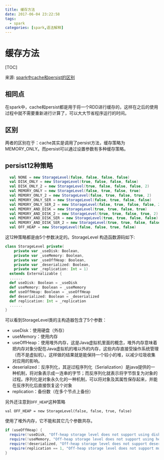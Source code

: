 ```yaml
---
title: 缓存方法
date: 2017-06-04 23:22:58
tags:
  - spark
categories: [spark,语法解释]
---
```


# 缓存方法

[TOC]

来源: [spark中cache和persist的区别](http://blog.csdn.net/houmou/article/details/52491419)

## 相同点

在spark中，cache和persist都是用于将一个RDD进行缓存的，这样在之后的使用过程中就不需要重新进行计算了，可以大大节省程序运行的时间。

## 区别

两者的区别在于：cache其实是调用了persist方法，缓存策略为MEMORY_ONLY。而persist可以通过设置参数有多种缓存策略。

## persist12种策略

```scala
  val NONE = new StorageLevel(false, false, false, false)
  val DISK_ONLY = new StorageLevel(true, false, false, false)
  val DISK_ONLY_2 = new StorageLevel(true, false, false, false, 2)
  val MEMORY_ONLY = new StorageLevel(false, true, false, true)
  val MEMORY_ONLY_2 = new StorageLevel(false, true, false, true, 2)
  val MEMORY_ONLY_SER = new StorageLevel(false, true, false, false)
  val MEMORY_ONLY_SER_2 = new StorageLevel(false, true, false, false, 2)
  val MEMORY_AND_DISK = new StorageLevel(true, true, false, true)
  val MEMORY_AND_DISK_2 = new StorageLevel(true, true, false, true, 2)
  val MEMORY_AND_DISK_SER = new StorageLevel(true, true, false, false)
  val MEMORY_AND_DISK_SER_2 = new StorageLevel(true, true, false, false, 2)
  val OFF_HEAP = new StorageLevel(false, false, true, false)
```

这12种策略都是由5个参数决定的。StorageLevel 构造函数源码如下:

```scala
class StorageLevel private(
    private var _useDisk: Boolean,
    private var _useMemory: Boolean,
    private var _useOffHeap: Boolean,
    private var _deserialized: Boolean,
    private var _replication: Int = 1)
  extends Externalizable {
  ......
  def useDisk: Boolean = _useDisk
  def useMemory: Boolean = _useMemory
  def useOffHeap: Boolean = _useOffHeap
  def deserialized: Boolean = _deserialized
  def replication: Int = _replication
  ......
}
```



可以看到StorageLevel类的主构造器包含了5个参数：

- useDisk：使用硬盘（外存）
- useMemory：使用内存
- useOffHeap：使用堆外内存，这是Java虚拟机里面的概念，堆外内存意味着把内存对象分配在Java虚拟机的堆以外的内存，这些内存直接受操作系统管理（而不是虚拟机）。这样做的结果就是能保持一个较小的堆，以减少垃圾收集对应用的影响。
- deserialized：反序列化，其逆过程序列化（Serialization）是java提供的一种机制，将对象表示成一连串的字节；而反序列化就表示将字节恢复为对象的过程。序列化是对象永久化的一种机制，可以将对象及其属性保存起来，并能在反序列化后直接恢复这个对象
- replication：备份数（在多个节点上备份）



另外还注意到`OFF_HEAP`这种策略

```
val OFF_HEAP = new StorageLevel(false, false, true, false)
```

使用了堆外内存，它不能和其它几个参数共存。

```scala
if (useOffHeap) {
  require(!useDisk, "Off-heap storage level does not support using disk")
  require(!useMemory, "Off-heap storage level does not support using heap memory")
  require(!deserialized, "Off-heap storage level does not support deserialized storage")
  require(replication == 1, "Off-heap storage level does not support multiple replication")
}
```